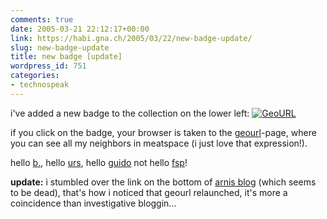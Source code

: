 ```yaml
---
comments: true
date: 2005-03-21 22:12:17+00:00
link: https://habi.gna.ch/2005/03/22/new-badge-update/
slug: new-badge-update
title: new badge [update]
wordpress_id: 751
categories:
- technospeak
---
```



i've added a new badge to the collection on the lower left: [![GeoURL](http://i.geourl.org/80x15/simple.png)](http://geourl.org/near?p=https://habi.gna.ch)
  
if you click on the badge, your browser is taken to the [geourl](http://geourl.org/)-page, where you can see all my neighbors in meatspace (i just love that expression!).
  
hello [b.](http://www.bernhardseefeld.ch/), hello [urs](http://circle.ch/blog), hello [guido](http://www.haslo.ch/) not hello [fsp](http://www.freiheits-partei.info/weblog/index.php)!



**update:** i stumbled over the link on the bottom of [arnis blog](http://www.arnoldseefeld.com/blog/) (which seems to be dead), that's how i noticed that geourl relaunched, it's more a coincidence than investigative bloggin...

